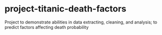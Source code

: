 # project-titanic-death-factors
Project to demonstrate abilities in data extracting, cleaning, and analysis; to predict factors affecting death probability 
